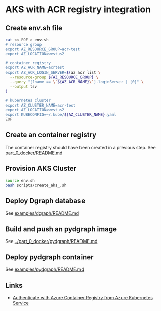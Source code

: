 # AKS with ACR registry integration

## Create env.sh file

```bash
cat <<-EOF > env.sh
# resource group
export AZ_RESOURCE_GROUP=acr-test
export AZ_LOCATION=westus2

# container registry
export AZ_ACR_NAME=acrtest
export AZ_ACR_LOGIN_SERVER=$(az acr list \
  --resource-group ${AZ_RESOURCE_GROUP} \
  --query "[?name == \`${AZ_ACR_NAME}\`].loginServer | [0]" \
  --output tsv
)

# kubernetes cluster
export AZ_CLUSTER_NAME=acr-test
export AZ_LOCATION=westus2
export KUBECONFIG=~/.kube/${AZ_CLUSTER_NAME}.yaml
EOF
```

## Create an container registry

The container registry should have been created in a previous step. See [part_0_docker/README.md](../part_0_docker/README.md)

## Provision AKS Cluster

```bash
source env.sh
bash scripts/create_aks_.sh
```

## Deploy Dgraph database

See [examples/dgraph/README.md](examples/dgraph/README.md)

## Build and push an pydgraph image

See [../part_0_docker/pydgraph/README.md](part_0_docker/pydgraph/README.md)

## Deploy pydgraph container

See [examples/pydgraph/README.md](examples/pydgraph/README.md)

## Links

* [Authenticate with Azure Container Registry from Azure Kubernetes Service](https://docs.microsoft.com/azure/aks/cluster-container-registry-integration)
